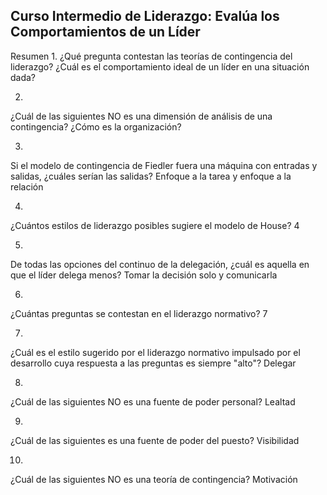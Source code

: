 ## Curso Intermedio de Liderazgo: Evalúa los Comportamientos de un Líder

Resumen
1.
¿Qué pregunta contestan las teorías de contingencia del liderazgo?
¿Cuál es el comportamiento ideal de un líder en una situación dada?

2.
¿Cuál de las siguientes NO es una dimensión de análisis de una contingencia?
¿Cómo es la organización?

3.
Si el modelo de contingencia de Fiedler fuera una máquina con entradas y salidas, ¿cuáles serían las salidas?
Enfoque a la tarea y enfoque a la relación

4.
¿Cuántos estilos de liderazgo posibles sugiere el modelo de House?
4

5.
De todas las opciones del continuo de la delegación, ¿cuál es aquella en que el líder delega menos?
Tomar la decisión solo y comunicarla

6.
¿Cuántas preguntas se contestan en el liderazgo normativo?
7

7.
¿Cuál es el estilo sugerido por el liderazgo normativo impulsado por el desarrollo cuya respuesta a las preguntas es siempre "alto"?
Delegar

8.
¿Cuál de las siguientes NO es una fuente de poder personal?
Lealtad

9.
¿Cuál de las siguientes es una fuente de poder del puesto?
Visibilidad

10.
¿Cuál de las siguientes NO es una teoría de contingencia?
Motivación